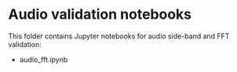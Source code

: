 # Audio validation notebooks

This folder contains Jupyter notebooks for audio side-band and FFT validation:

- audio_fft.ipynb
